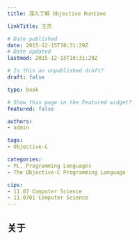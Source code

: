 ```yaml
---
title: 深入了解 Objective Runtime

linkTitle: 主页

# Date published
date: 2015-12-15T10:31:29Z
# Date updated
lastmod: 2015-12-15T10:31:29Z

# Is this an unpublished draft?
draft: false

type: book

# Show this page in the Featured widget?
featured: false

authors:
- admin

tags:
- Objective-C

categories:
- PL. Programming Languages
- The Objective-C Programming Language

cips: 
- 11.07 Computer Science 
- 11.0701 Computer Science
---
```


## 关于

